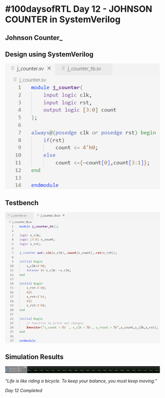 # #100daysofRTL Day 12 - JOHNSON COUNTER in SystemVerilog
## Johnson Counter_

## Design using SystemVerilog

<p align="center">
   <img alt="jcountercode" title="jcounter" src="https://raw.githubusercontent.com/Marcotronics/100daysofRTL/main/012_JOHNSON_COUNTER/images/j_counter_code.PNG" width="550">
</p>

## Testbench

<p align="center">
   <img alt="jcounter_tb" title="jcounter" src="https://raw.githubusercontent.com/Marcotronics/100daysofRTL/main/012_JOHNSON_COUNTER/images/j_counter_tb.PNG" width="750">
</p>

## Simulation Results

<p align="center">
   <img alt="waveformrcounter" title="jcounter" src="https://raw.githubusercontent.com/Marcotronics/100daysofRTL/main/012_JOHNSON_COUNTER/images/Waveform.PNG" width="1250">
</p>

_"Life is like riding a bicycle. To keep your balance, you must keep moving."_

*Day 12 Completed*   
